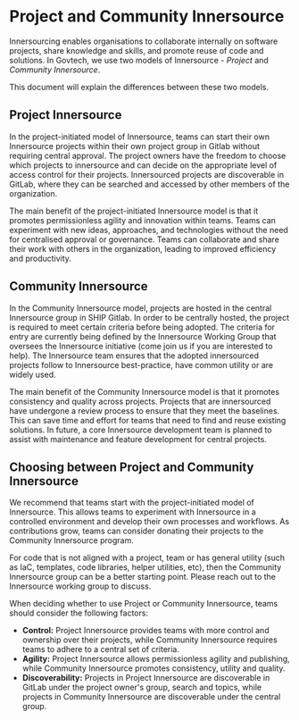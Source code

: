 # Project and Community Innersource

Innersourcing enables organisations to collaborate internally on software projects, share knowledge and skills, and promote reuse of code and solutions. In Govtech, we use two models of Innersource - *Project* and *Community Innersource*.

This document will explain the differences between these two models.

## Project Innersource

In the project-initiated model of Innersource, teams can start their own Innersource projects within their own project group in Gitlab without requiring central approval. The project owners have the freedom to choose which projects to innersource and can decide on the appropriate level of access control for their projects. Innersourced projects are discoverable in GitLab, where they can be searched and accessed by other members of the organization.

The main benefit of the project-initiated Innersource model is that it promotes permissionless agility and innovation within teams. Teams can experiment with new ideas, approaches, and technologies without the need for centralised approval or governance. Teams can collaborate and share their work with others in the organization, leading to improved efficiency and productivity.

## Community Innersource

In the Community Innersource model, projects are hosted in the central Innersource group in SHIP Gitlab. In order to be centrally hosted, the project is required to meet certain criteria before being adopted. The criteria for entry are currently being defined by the Innersource Working Group that oversees the Innersource initiative (come join us if you are interested to help). The Innersource team ensures that the adopted innersourced projects follow to Innersource best-practice, have common utility or are widely used.

The main benefit of the Community Innersource model is that it promotes consistency and quality across projects. Projects that are innersourced have undergone a review process to ensure that they meet the baselines. This can save time and effort for teams that need to find and reuse existing solutions. In future, a core Innersource development team is planned to assist with maintenance and feature development for central projects.

## Choosing between Project and Community Innersource

We recommend that teams start with the project-initiated model of Innersource. This allows teams to experiment with Innersource in a controlled environment and develop their own processes and workflows. As contributions grow, teams can consider donating their projects to the Community Innersource program.

For code that is not aligned with a project, team or has general utility (such as IaC, templates, code libraries, helper utilities, etc), then the Community Innersource group can be a better starting point. Please reach out to the Innersource working group to discuss.

When deciding whether to use Project or Community Innersource, teams should consider the following factors:

* **Control:** Project Innersource provides teams with more control and ownership over their projects, while Community Innersource requires teams to adhere to a central set of criteria.
* **Agility:** Project Innersource allows permissionless agility and publishing, while Community Innersource promotes consistency, utility and quality.
* **Discoverability:** Projects in Project Innersource are discoverable in GitLab under the project owner's group, search and topics, while projects in Community Innersource are discoverable under the central group.
